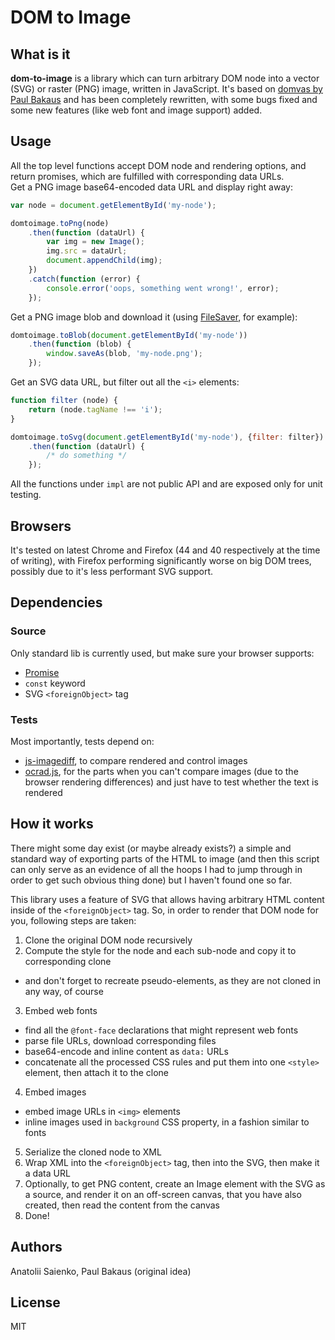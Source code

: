 # DOM to Image

## What is it
**dom-to-image** is a library which can turn arbitrary DOM node into a vector (SVG) or raster (PNG) image, written in JavaScript. It's based on [domvas by Paul Bakaus](https://github.com/pbakaus/domvas) and has been completely rewritten, with some bugs fixed and some new features (like web font and image support) added.

## Usage
All the top level functions accept DOM node and rendering options, and return promises, which are fulfilled with corresponding data URLs.  
Get a PNG image base64-encoded data URL and display right away:
```javascript
var node = document.getElementById('my-node');

domtoimage.toPng(node)
    .then(function (dataUrl) {
        var img = new Image();
        img.src = dataUrl;
        document.appendChild(img);
    })
    .catch(function (error) {
        console.error('oops, something went wrong!', error);
    });
```
Get a PNG image blob and download it (using [FileSaver](https://github.com/eligrey/FileSaver.js/), for example):
```javascript
domtoimage.toBlob(document.getElementById('my-node'))
    .then(function (blob) {
        window.saveAs(blob, 'my-node.png');
    });
```
Get an SVG data URL, but filter out all the `<i>` elements:
```javascript
function filter (node) {
    return (node.tagName !== 'i');
}

domtoimage.toSvg(document.getElementById('my-node'), {filter: filter})
    .then(function (dataUrl) {
        /* do something */
    });
```
All the functions under `impl` are not public API and are exposed only for unit testing.

## Browsers
It's tested on latest Chrome and Firefox (44 and 40 respectively at the time of writing), with Firefox performing  significantly worse on big DOM trees, possibly due to it's less performant SVG support.

## Dependencies

### Source
Only standard lib is currently used, but make sure your browser supports:  
* [Promise](https://developer.mozilla.org/en/docs/Web/JavaScript/Reference/Global_Objects/Promise)
* `const` keyword
* SVG `<foreignObject>` tag

### Tests
Most importantly, tests depend on:
* [js-imagediff](https://github.com/HumbleSoftware/js-imagediff), to compare rendered and control images
* [ocrad.js](https://github.com/antimatter15/ocrad.js), for the parts when you can't compare images (due to the browser
rendering differences) and just have to test whether the text is rendered

## How it works
There might some day exist (or maybe already exists?) a simple and standard way of exporting parts of the HTML to image (and then this script can only serve as an evidence of all the hoops I had to jump through in order to get such obvious thing done) but I haven't found one so far.  

This library uses a feature of SVG that allows having arbitrary HTML content inside of the `<foreignObject>` tag. So, in order to render that DOM node for you, following steps are taken:  

1. Clone the original DOM node recursively
2. Compute the style for the node and each sub-node and copy it to corresponding clone
  * and don't forget to recreate pseudo-elements, as they are not cloned in any way, of course
3. Embed web fonts
  * find all the `@font-face` declarations that might represent web fonts
  * parse file URLs, download corresponding files
  * base64-encode and inline content as `data:` URLs
  * concatenate all the processed CSS rules and put them into one `<style>` element, then attach it to the clone
4. Embed images
  * embed image URLs in `<img>` elements
  * inline images used in `background` CSS property, in a fashion similar to fonts
5. Serialize the cloned node to XML
6. Wrap XML into the `<foreignObject>` tag, then into the SVG, then make it a data URL
7. Optionally, to get PNG content, create an Image element with the SVG as a source, and render it on an off-screen canvas, that you have also created, then read the content from the canvas
9. Done!

## Authors
Anatolii Saienko, Paul Bakaus (original idea)

## License
MIT
